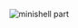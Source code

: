 ![minishell part](https://github.com/Mustapha-Moumanis/minishell/assets/86886160/59dd91d3-8849-42bc-af91-24ec20012af4)
